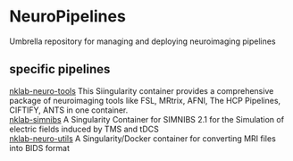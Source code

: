 # NeuroPipelines
Umbrella repository for managing and deploying neuroimaging pipelines

## specific pipelines
[nklab-neuro-tools](containers/nklab-neuro-tools/README.md) This Siingularity container provides a comprehensive package of neuroimaging tools like FSL, MRtrix, AFNI, The HCP Pipelines, CIFTIFY, ANTS in one container.  
[nklab-simnibs](containers/nklab-simnibs/README.md) A Singularity Container for SIMNIBS 2.1 for the Simulation of electric fields induced by TMS and tDCS   
[nklab-neuro-utils](containers/nklab-neuro-utils/README.md) A Singularity/Docker container for converting MRI files into BIDS format  

